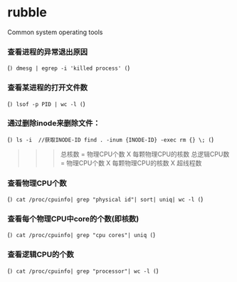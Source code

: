 # rubble
Common system operating tools

### 查看进程的异常退出原因
(```)
dmesg | egrep -i 'killed process'
(```)

### 查看某进程的打开文件数
(```)
lsof -p PID | wc -l
(```)

### 通过删除inode来删除文件：
(```)
ls -i  //获取INODE-ID
find . -inum {INODE-ID} -exec rm {} \;
(```)

>>> 总核数 = 物理CPU个数 X 每颗物理CPU的核数 
>>> 总逻辑CPU数 = 物理CPU个数 X 每颗物理CPU的核数 X 超线程数

### 查看物理CPU个数
(```)
cat /proc/cpuinfo| grep "physical id"| sort| uniq| wc -l
(```)

### 查看每个物理CPU中core的个数(即核数)
(```)
cat /proc/cpuinfo| grep "cpu cores"| uniq
(```)

### 查看逻辑CPU的个数
(```)
cat /proc/cpuinfo| grep "processor"| wc -l
(```)
